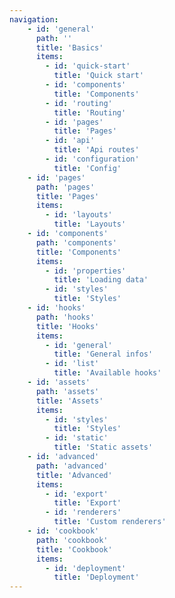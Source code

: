 ```yaml
---
navigation:
    - id: 'general'
      path: ''
      title: 'Basics'
      items:
        - id: 'quick-start'
          title: 'Quick start'
        - id: 'components'
          title: 'Components'
        - id: 'routing'
          title: 'Routing'
        - id: 'pages'
          title: 'Pages'
        - id: 'api'
          title: 'Api routes'
        - id: 'configuration'
          title: 'Config'
    - id: 'pages'
      path: 'pages'
      title: 'Pages'
      items:
        - id: 'layouts'
          title: 'Layouts'
    - id: 'components'
      path: 'components'
      title: 'Components'
      items:
        - id: 'properties'
          title: 'Loading data'
        - id: 'styles'
          title: 'Styles'
    - id: 'hooks'
      path: 'hooks'
      title: 'Hooks'
      items:
        - id: 'general'
          title: 'General infos'
        - id: 'list'
          title: 'Available hooks'
    - id: 'assets'
      path: 'assets'
      title: 'Assets'
      items:
        - id: 'styles'
          title: 'Styles'
        - id: 'static'
          title: 'Static assets'
    - id: 'advanced'
      path: 'advanced'
      title: 'Advanced'
      items:
        - id: 'export'
          title: 'Export'
        - id: 'renderers'
          title: 'Custom renderers'
    - id: 'cookbook'
      path: 'cookbook'
      title: 'Cookbook'
      items:
        - id: 'deployment'
          title: 'Deployment'
---
```

